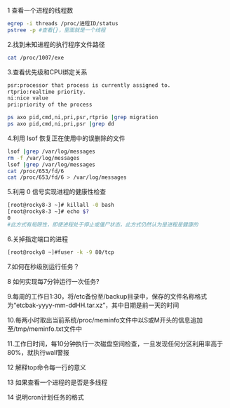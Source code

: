 1  查看一个进程的线程数

```bash
egrep -i threads /proc/进程ID/status
pstree -p #查看{}，里面就是一个线程

```

2.找到未知进程的执行程序文件路径

```bash
cat /proc/1007/exe

```


3.查看优先级和CPU绑定关系

```bash
psr:processor that process is currently assigned to.
rtprio:realtime priority.
ni:nice value
pri:priority of the process

ps axo pid,cmd,ni,pri,psr,rtprio |grep migration
ps axo pid,cmd,ni,pri,psr |grep dd

```

4.利用 lsof 恢复正在使用中的误删除的文件

```bash
lsof |grep /var/log/messages
rm -f /var/log/messages
lsof |grep /var/log/messages
cat /proc/653/fd/6
cat /proc/653/fd/6 > /var/log/messages

```

5.利用 0 信号实现进程的健康性检查

```bash
[root@rocky8-3 ~]# killall -0 bash
[root@rocky8-3 ~]# echo $?
0
#此方式有局限性，即使进程处于停止或僵尸状态，此方式仍然认为是进程是健康的
```

6.关掉指定端口的进程

```bash
[root@rocky8 ~]#fuser -k -9 80/tcp
```


7.如何在秒级别运行任务？


8 如何实现每7分钟运行一次任务?


9.每周的工作日1:30，将/etc备份至/backup目录中，保存的文件名称格式为“etcbak-yyyy-mm-ddHH.tar.xz”，其中日期是前一天的时间

10.每两小时取出当前系统/proc/meminfo文件中以S或M开头的信息追加至/tmp/meminfo.txt文件中

11.工作日时间，每10分钟执行一次磁盘空间检查，一旦发现任何分区利用率高于80%，就执行wall警报


12 解释top命令每一行的意义

13  如果查看一个进程的是否是多线程


14 说明cron计划任务的格式
